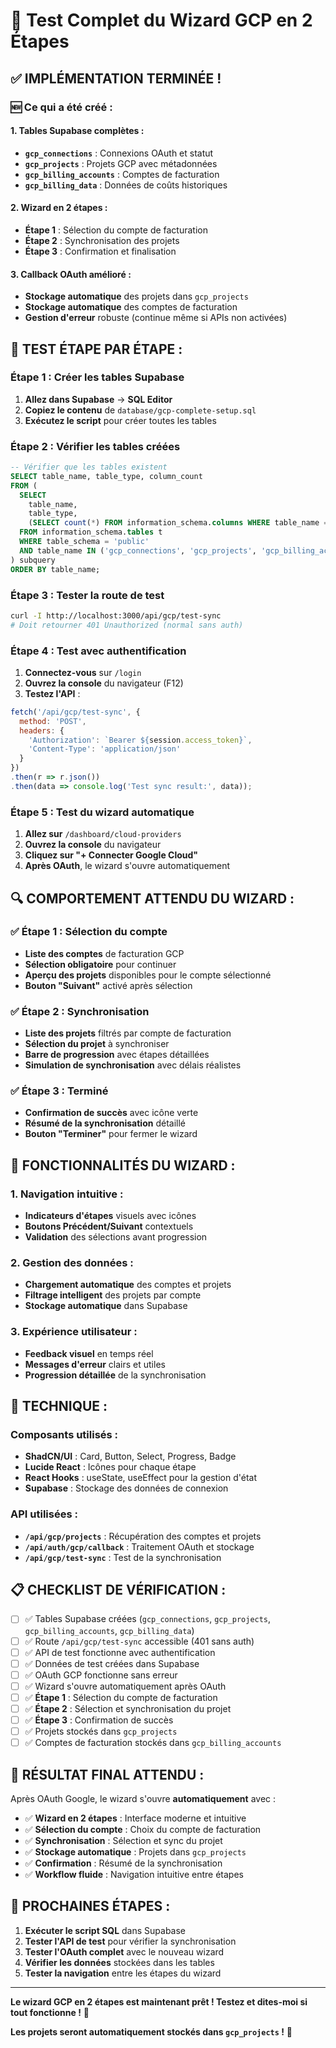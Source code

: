 # 🎯 Test Complet du Wizard GCP en 2 Étapes

## ✅ **IMPLÉMENTATION TERMINÉE !**

### **🆕 Ce qui a été créé :**

#### **1. Tables Supabase complètes :**
- **`gcp_connections`** : Connexions OAuth et statut
- **`gcp_projects`** : Projets GCP avec métadonnées
- **`gcp_billing_accounts`** : Comptes de facturation
- **`gcp_billing_data`** : Données de coûts historiques

#### **2. Wizard en 2 étapes :**
- **Étape 1** : Sélection du compte de facturation
- **Étape 2** : Synchronisation des projets
- **Étape 3** : Confirmation et finalisation

#### **3. Callback OAuth amélioré :**
- **Stockage automatique** des projets dans `gcp_projects`
- **Stockage automatique** des comptes de facturation
- **Gestion d'erreur** robuste (continue même si APIs non activées)

## 🚀 **TEST ÉTAPE PAR ÉTAPE :**

### **Étape 1 : Créer les tables Supabase**
1. **Allez dans Supabase** → **SQL Editor**
2. **Copiez le contenu** de `database/gcp-complete-setup.sql`
3. **Exécutez le script** pour créer toutes les tables

### **Étape 2 : Vérifier les tables créées**
```sql
-- Vérifier que les tables existent
SELECT table_name, table_type, column_count
FROM (
  SELECT 
    table_name, 
    table_type,
    (SELECT count(*) FROM information_schema.columns WHERE table_name = t.table_name) as column_count
  FROM information_schema.tables t
  WHERE table_schema = 'public' 
  AND table_name IN ('gcp_connections', 'gcp_projects', 'gcp_billing_accounts', 'gcp_billing_data')
) subquery
ORDER BY table_name;
```

### **Étape 3 : Tester la route de test**
```bash
curl -I http://localhost:3000/api/gcp/test-sync
# Doit retourner 401 Unauthorized (normal sans auth)
```

### **Étape 4 : Test avec authentification**
1. **Connectez-vous** sur `/login`
2. **Ouvrez la console** du navigateur (F12)
3. **Testez l'API** :
```javascript
fetch('/api/gcp/test-sync', {
  method: 'POST',
  headers: {
    'Authorization': `Bearer ${session.access_token}`,
    'Content-Type': 'application/json'
  }
})
.then(r => r.json())
.then(data => console.log('Test sync result:', data));
```

### **Étape 5 : Test du wizard automatique**
1. **Allez sur** `/dashboard/cloud-providers`
2. **Ouvrez la console** du navigateur
3. **Cliquez sur "+ Connecter Google Cloud"**
4. **Après OAuth**, le wizard s'ouvre automatiquement

## 🔍 **COMPORTEMENT ATTENDU DU WIZARD :**

### **✅ Étape 1 : Sélection du compte**
- **Liste des comptes** de facturation GCP
- **Sélection obligatoire** pour continuer
- **Aperçu des projets** disponibles pour le compte sélectionné
- **Bouton "Suivant"** activé après sélection

### **✅ Étape 2 : Synchronisation**
- **Liste des projets** filtrés par compte de facturation
- **Sélection du projet** à synchroniser
- **Barre de progression** avec étapes détaillées
- **Simulation de synchronisation** avec délais réalistes

### **✅ Étape 3 : Terminé**
- **Confirmation de succès** avec icône verte
- **Résumé de la synchronisation** détaillé
- **Bouton "Terminer"** pour fermer le wizard

## 🎯 **FONCTIONNALITÉS DU WIZARD :**

### **1. Navigation intuitive :**
- **Indicateurs d'étapes** visuels avec icônes
- **Boutons Précédent/Suivant** contextuels
- **Validation** des sélections avant progression

### **2. Gestion des données :**
- **Chargement automatique** des comptes et projets
- **Filtrage intelligent** des projets par compte
- **Stockage automatique** dans Supabase

### **3. Expérience utilisateur :**
- **Feedback visuel** en temps réel
- **Messages d'erreur** clairs et utiles
- **Progression détaillée** de la synchronisation

## 🔧 **TECHNIQUE :**

### **Composants utilisés :**
- **ShadCN/UI** : Card, Button, Select, Progress, Badge
- **Lucide React** : Icônes pour chaque étape
- **React Hooks** : useState, useEffect pour la gestion d'état
- **Supabase** : Stockage des données de connexion

### **API utilisées :**
- **`/api/gcp/projects`** : Récupération des comptes et projets
- **`/api/auth/gcp/callback`** : Traitement OAuth et stockage
- **`/api/gcp/test-sync`** : Test de la synchronisation

## 📋 **CHECKLIST DE VÉRIFICATION :**

- [ ] ✅ Tables Supabase créées (`gcp_connections`, `gcp_projects`, `gcp_billing_accounts`, `gcp_billing_data`)
- [ ] ✅ Route `/api/gcp/test-sync` accessible (401 sans auth)
- [ ] ✅ API de test fonctionne avec authentification
- [ ] ✅ Données de test créées dans Supabase
- [ ] ✅ OAuth GCP fonctionne sans erreur
- [ ] ✅ Wizard s'ouvre automatiquement après OAuth
- [ ] ✅ **Étape 1** : Sélection du compte de facturation
- [ ] ✅ **Étape 2** : Sélection et synchronisation du projet
- [ ] ✅ **Étape 3** : Confirmation de succès
- [ ] ✅ Projets stockés dans `gcp_projects`
- [ ] ✅ Comptes de facturation stockés dans `gcp_billing_accounts`

## 🎉 **RÉSULTAT FINAL ATTENDU :**

Après OAuth Google, le wizard s'ouvre **automatiquement** avec :
- ✅ **Wizard en 2 étapes** : Interface moderne et intuitive
- ✅ **Sélection du compte** : Choix du compte de facturation
- ✅ **Synchronisation** : Sélection et sync du projet
- ✅ **Stockage automatique** : Projets dans `gcp_projects`
- ✅ **Confirmation** : Résumé de la synchronisation
- ✅ **Workflow fluide** : Navigation intuitive entre étapes

## 🚀 **PROCHAINES ÉTAPES :**

1. **Exécuter le script SQL** dans Supabase
2. **Tester l'API de test** pour vérifier la synchronisation
3. **Tester l'OAuth complet** avec le nouveau wizard
4. **Vérifier les données** stockées dans les tables
5. **Tester la navigation** entre les étapes du wizard

---

**Le wizard GCP en 2 étapes est maintenant prêt ! Testez et dites-moi si tout fonctionne !** 🚀

**Les projets seront automatiquement stockés dans `gcp_projects` !** 🎯
